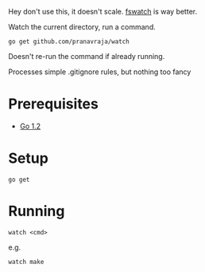 
Hey don't use this, it doesn't scale.
[fswatch](https://github.com/emcrisostomo/fswatch) is way better.

Watch the current directory, run a command.

    go get github.com/pranavraja/watch

Doesn't re-run the command if already running.

Processes simple .gitignore rules, but nothing too fancy

# Prerequisites

- [Go 1.2](http://golang.org/doc/install)

# Setup

    go get

# Running

    watch <cmd>

e.g.

    watch make

